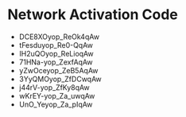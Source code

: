 # Network Activation Code
* DCE8XOyop_ReOk4qAw
* tFesduyop_Re0-QqAw
* IH2uQOyop_ReLioqAw
* 71HNa-yop_ZexfAqAw
* yZwOceyop_ZeB5AqAw
* 3YyQMOyop_ZfDCwqAw
* j44rV-yop_ZfKy8qAw
* wKrEY-yop_Za_uwqAw
* UnO_Yeyop_Za_pIqAw